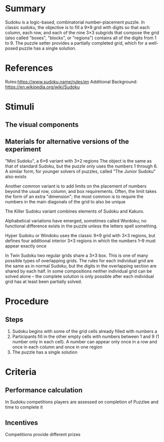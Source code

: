# Summary
Sudoku is a logic-based, combinatorial number-placement puzzle. In classic sudoku, the objective is to fill a 9×9 grid with digits so that each column, each row, and each of the nine 3×3 subgrids that compose the grid (also called "boxes", "blocks", or "regions") contains all of the digits from 1 to 9. The puzzle setter provides a partially completed grid, which for a well-posed puzzle has a single solution.

# References
Rules:https://www.sudoku.name/rules/en
Additional Background: https://en.wikipedia.org/wiki/Sudoku

# Stimuli
## The visual components


## Materials for alternative versions of the experiment 
"Mini Sudoku", a 6×6 variant with 3×2 regions The object is the same as that of standard Sudoku, but the puzzle only uses the numbers 1 through 6. A similar form, for younger solvers of puzzles, called "The Junior Sudoku" also exists

Another common variant is to add limits on the placement of numbers beyond the usual row, column, and box requirements. Often, the limit takes the form of an extra "dimension"; the most common is to require the numbers in the main diagonals of the grid to also be unique

The Killer Sudoku variant combines elements of Sudoku and Kakuro.

Alphabetical variations have emerged, sometimes called Wordoku; no functional difference exists in the puzzle unless the letters spell something. 

Hyper Sudoku or Windoku uses the classic 9×9 grid with 3×3 regions, but defines four additional interior 3×3 regions in which the numbers 1–9 must appear exactly once

In Twin Sudoku two regular grids share a 3×3 box. This is one of many possible types of overlapping grids. The rules for each individual grid are the same as in normal Sudoku, but the digits in the overlapping section are shared by each half. In some compositions neither individual grid can be solved alone – the complete solution is only possible after each individual grid has at least been partially solved.

# Procedure
## Steps
1. Sudoku begins with some of the grid cells already filled with numbers a
2. Participants fill in the other empty cells with numbers between 1 and 9 (1 number only in each cell). A number can appear only once in a row and once in each column and once in one region 
3. The puzzle has a single solution 


# Criteria
## Performance calculation
In Sudoku competitions players are assessed on completion of Puzzlee and time to complete it

## Incentives
Competitions provide different prizes
